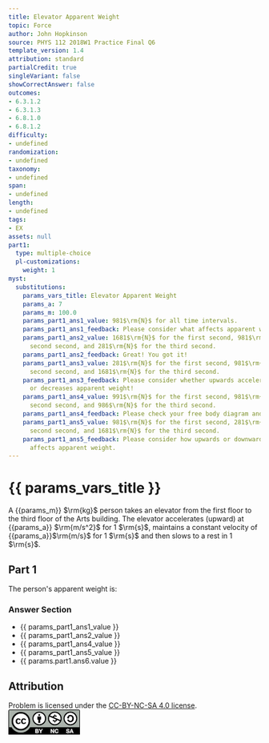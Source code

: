 ```yaml
---
title: Elevator Apparent Weight
topic: Force
author: John Hopkinson
source: PHYS 112 2018W1 Practice Final Q6
template_version: 1.4
attribution: standard
partialCredit: true
singleVariant: false
showCorrectAnswer: false
outcomes:
- 6.3.1.2
- 6.3.1.3
- 6.8.1.0
- 6.8.1.2
difficulty:
- undefined
randomization:
- undefined
taxonomy:
- undefined
span:
- undefined
length:
- undefined
tags:
- EX
assets: null
part1:
  type: multiple-choice
  pl-customizations:
    weight: 1
myst:
  substitutions:
    params_vars_title: Elevator Apparent Weight
    params_a: 7
    params_m: 100.0
    params_part1_ans1_value: 981$\rm{N}$ for all time intervals.
    params_part1_ans1_feedback: Please consider what affects apparent weight.
    params_part1_ans2_value: 1681$\rm{N}$ for the first second, 981$\rm{N}$ for the
      second second, and 281$\rm{N}$ for the third second.
    params_part1_ans2_feedback: Great! You got it!
    params_part1_ans3_value: 281$\rm{N}$ for the first second, 981$\rm{N}$ for the
      second second, and 1681$\rm{N}$ for the third second.
    params_part1_ans3_feedback: Please consider whether upwards acceleration increases
      or decreases apparent weight!
    params_part1_ans4_value: 991$\rm{N}$ for the first second, 981$\rm{N}$ for the
      second second, and 986$\rm{N}$ for the third second.
    params_part1_ans4_feedback: Please check your free body diagram and calculations!
    params_part1_ans5_value: 981$\rm{N}$ for the first second, 281$\rm{N}$ for the
      second second, and 1681$\rm{N}$ for the third second.
    params_part1_ans5_feedback: Please consider how upwards or downwards acceleration
      affects apparent weight.
---
```

# {{ params_vars_title }}
A {{params_m}} $\rm{kg}$ person takes an elevator from the first floor to the third floor of the Arts building. The elevator accelerates (upward) at {{params_a}} $\rm{m/s^2}$ for 1 $\rm{s}$, maintains a constant velocity of {{params_a}}$\rm{m/s}$ for 1 $\rm{s}$ and then slows to a rest in 1 $\rm{s}$.

## Part 1

The person's apparent weight is:

### Answer Section

- {{ params_part1_ans1_value }}
- {{ params_part1_ans2_value }}
- {{ params_part1_ans4_value }}
- {{ params_part1_ans5_value }}
- {{ params.part1.ans6.value }}

## Attribution

Problem is licensed under the [CC-BY-NC-SA 4.0 license](https://creativecommons.org/licenses/by-nc-sa/4.0/).<br> ![The Creative Commons 4.0 license requiring attribution-BY, non-commercial-NC, and share-alike-SA license.](https://raw.githubusercontent.com/firasm/bits/master/by-nc-sa.png)